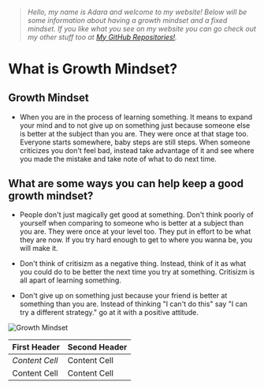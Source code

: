 > ###### Hello, my name is Adara and welcome to my website! Below will be some information about having a growth mindset and a fixed mindset. If you like what you see on my website you can go check out my other stuff too at [My GitHub Repositories!](https://github.com/adard2002?tab=repositories).


# What is Growth Mindset?

## Growth Mindset

* When you are in the process of learning something. It means to expand your mind and to not give up on something just because someone else is better at the subject than you are. They were once at that stage too. Everyone starts somewhere, baby steps are still steps. When someone criticizes you don't feel bad, instead take advantage of it and see where you made the mistake and take note of what to do next time.

## What are some ways you can help keep a good growth mindset?

- People don't just magically get good at something. Don't think poorly of yourself when comparing to someone who is better at a subject than you are. They were once at your level too. They put in effort to be what they are now. If you try hard enough to get to where you wanna be, you will make it.

- Don't think of critisizm as a negative thing. Instead, think of it as what you could do to be better the next time you try at something. Critisizm is all apart of learning something. 

- Don't give up on something just because your friend is better at something than you are. Instead of thinking "I can't do this" say "I can try a different strategy." go at it with a positive attitude.

![Growth Mindset](https://cpb-us-e1.wpmucdn.com/sites.dartmouth.edu/dist/8/197/files/2017/05/Growth-Mindset_Copyright-Big-Change1.jpg)

First Header | Second Header
-------------|--------------
*Content Cell*| Content Cell
Content Cell | Content Cell
